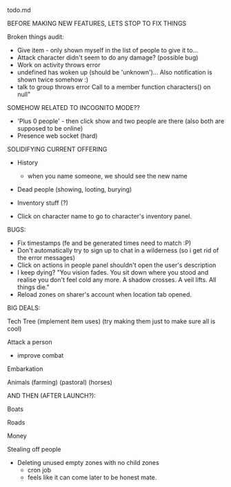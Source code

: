 todo.md

BEFORE MAKING NEW FEATURES, LETS STOP TO FIX THINGS

Broken things audit:

 - Give item - only shown myself in the list of people to give it to...
 - Attack character didn't seem to do any damage? (possible bug)
 - Work on activity throws error
 - undefined has woken up (should be 'unknown')... Also notification is shown twice somehow :)
 - talk to group throws error Call to a member function characters() on null"


SOMEHOW RELATED TO INCOGNITO MODE??
 - 'Plus 0 people' - then click show and two people are there (also both are supposed to be online)
 - Presence web socket (hard)



SOLIDIFYING CURRENT OFFERING

- History
	- when you name someone, we should see the new name

- Dead people (showing, looting, burying)

- Inventory stuff (?)

- Click on character name to go to character's inventory panel.




BUGS:
- Fix timestamps (fe and be generated times need to match :P)
- Don't automatically try to sign up to chat in a wilderness (so i get rid of the error messages)
- Click on actions in people panel shouldn't open the user's description
- I keep dying? "You vision fades. You sit down where you stood and realise you don't feel cold any more. A shadow crosses. A veil lifts. All things die."
- Reload zones on sharer's account when location tab opened.




BIG DEALS:

Tech Tree (implement item uses)
		  (try making them just to make sure all is cool)

Attack a person
 - improve combat

Embarkation

Animals (farming)
		(pastoral)
		(horses)

AND THEN (AFTER LAUNCH?):

Boats

Roads

Money

Stealing off people

- Deleting unused empty zones with no child zones
	- cron job
	- feels like it can come later to be honest mate.
